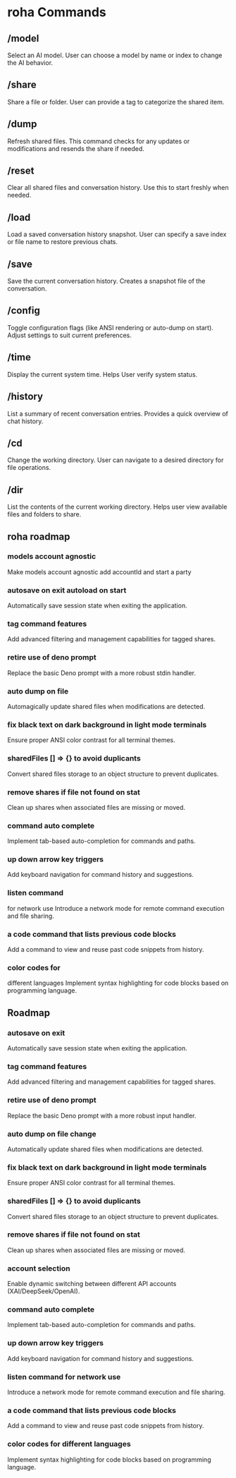 # roha Commands

## /model

Select an AI model.
User can choose a model by name or index to change the AI
behavior.

## /share

Share a file or folder. User can provide a tag to
categorize the shared item.

## /dump

Refresh shared files. This command checks
for any updates or modifications and resends the share if
needed.

## /reset

Clear all shared files and conversation history. Use this to
start freshly when needed.

## /load

Load a saved conversation history snapshot.
User can specify a save index or file name to restore previous
chats.

## /save

Save the current conversation history. Creates a snapshot file of the conversation.

## /config

Toggle configuration flags (like ANSI rendering or auto-dump on start). Adjust settings to suit current preferences.

## /time

Display the current system time. Helps User verify system status.

## /history

List a summary of recent conversation entries. Provides a quick overview of chat history.

## /cd

Change the working directory. User can navigate to a desired directory for file operations.

## /dir

List the contents of the current working directory. Helps user view available files and folders to share.


## roha roadmap

### models account agnostic

Make models account agnostic add accountId and start a party

### autosave on exit autoload on start

Automatically save session state when exiting the application.

### tag command features

Add advanced filtering and management capabilities for tagged shares.

### retire use of deno prompt

Replace the basic Deno prompt with a more robust stdin handler.

### auto dump on file

Automagically update shared files when modifications are detected.

### fix black text on dark background in light mode terminals

Ensure proper ANSI color contrast for all terminal themes.

### sharedFiles [] => {} to avoid duplicants

Convert shared files storage to an object structure to prevent duplicates.

### remove shares if file not found on stat

Clean up shares when associated files are missing or moved.

### command auto complete

Implement tab-based auto-completion for commands and paths.

### up down arrow key triggers
Add
keyboard navigation for command history and suggestions.

### listen command
for network use
Introduce a network mode for remote command execution and
file sharing.

### a code command that lists previous code blocks
Add a
command to view and reuse past code snippets from history.

### color codes for
different languages
Implement syntax highlighting for code blocks based on
programming language.












## Roadmap                                                                                                                                                                           
                                                                                                                                                                                     
### autosave on exit                                                                                                                                                                 
Automatically save session state when exiting the application.                                                                                                                       
                                                                                                                                                                                     
### tag command features                                                                                                                                                             
Add advanced filtering and management capabilities for tagged shares.                                                                                                                
                                                                                                                                                                                     
### retire use of deno prompt                                                                                                                                                        
Replace the basic Deno prompt with a more robust input handler.                                                                                                                      
                                                                                                                                                                                     
### auto dump on file change                                                                                                                                                         
Automatically update shared files when modifications are detected.                                                                                                                   
                                                                                                                                                                                     
### fix black text on dark background in light mode terminals                                                                                                                        
Ensure proper ANSI color contrast for all terminal themes.                                                                                                                           
                                                                                                                                                                                     
### sharedFiles [] => {} to avoid duplicants                                                                                                                                         
Convert shared files storage to an object structure to prevent duplicates.                                                                                                           
                                                                                                                                                                                     
### remove shares if file not found on stat                                                                                                                                          
Clean up shares when associated files are missing or moved.                                                                                                                          
                                                                                                                                                                                     
### account selection                                                                                                                                                                
Enable dynamic switching between different API accounts (XAI/DeepSeek/OpenAI).                                                                                                       
                                                                                                                                                                                     
### command auto complete                                                                                                                                                            
Implement tab-based auto-completion for commands and paths.                                                                                                                          
                                                                                                                                                                                     
### up down arrow key triggers                                                                                                                                                       
Add keyboard navigation for command history and suggestions.                                                                                                                         
                                                                                                                                                                                     
### listen command for network use                                                                                                                                                   
Introduce a network mode for remote command execution and file sharing.                                                                                                              
                                                                                                                                                                                     
### a code command that lists previous code blocks                                                                                                                                   
Add a command to view and reuse past code snippets from history.                                                                                                                     
                                                                                                                                                                                     
### color codes for different languages                                                                                                                                              
Implement syntax highlighting for code blocks based on programming language.                                                                                                         
   